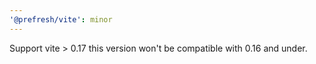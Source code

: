 ```yaml
---
'@prefresh/vite': minor
---
```


Support vite > 0.17 this version won't be compatible with 0.16 and under.
